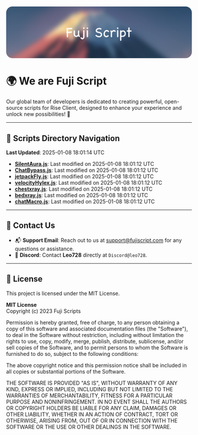 ![Banner](.github/b.webp)

# 🌍 **We are Fuji Script**

Our global team of developers is dedicated to creating powerful, open-source scripts for Rise Client, designed to enhance your experience and unlock new possibilities! 🌟

---
<!-- SCRIPTS_NAVIGATION_START -->
## 📂 **Scripts Directory Navigation**

**Last Updated**: 2025-01-08 18:01:14 UTC

- **[SilentAura.js](scripts/SilentAura.js)**: Last modified on 2025-01-08 18:01:12 UTC
- **[ChatBypass.js](scripts/ChatBypass.js)**: Last modified on 2025-01-08 18:01:12 UTC
- **[jetpackFly.js](scripts/jetpackFly.js)**: Last modified on 2025-01-08 18:01:12 UTC
- **[velocityHylex.js](scripts/velocityHylex.js)**: Last modified on 2025-01-08 18:01:12 UTC
- **[chestxray.js](scripts/chestxray.js)**: Last modified on 2025-01-08 18:01:12 UTC
- **[bedxray.js](scripts/bedxray.js)**: Last modified on 2025-01-08 18:01:12 UTC
- **[chatMacro.js](scripts/chatMacro.js)**: Last modified on 2025-01-08 18:01:12 UTC

<!-- SCRIPTS_NAVIGATION_END -->

---

## 💬 **Contact Us**  
- 📬 **Support Email**: Reach out to us at [support@fujiscript.com](mailto:support@fujiscript.com) for any questions or assistance.  
- 💬 **Discord**: Contact **Leo728** directly at `Discord@leo728`.

---

## 📜 **License**

This project is licensed under the MIT License.  

**MIT License**  
Copyright (c) 2023 Fuji Scripts  

Permission is hereby granted, free of charge, to any person obtaining a copy of this software and associated documentation files (the "Software"), to deal in the Software without restriction, including without limitation the rights to use, copy, modify, merge, publish, distribute, sublicense, and/or sell copies of the Software, and to permit persons to whom the Software is furnished to do so, subject to the following conditions:  

The above copyright notice and this permission notice shall be included in all copies or substantial portions of the Software.  

THE SOFTWARE IS PROVIDED "AS IS", WITHOUT WARRANTY OF ANY KIND, EXPRESS OR IMPLIED, INCLUDING BUT NOT LIMITED TO THE WARRANTIES OF MERCHANTABILITY, FITNESS FOR A PARTICULAR PURPOSE AND NONINFRINGEMENT. IN NO EVENT SHALL THE AUTHORS OR COPYRIGHT HOLDERS BE LIABLE FOR ANY CLAIM, DAMAGES OR OTHER LIABILITY, WHETHER IN AN ACTION OF CONTRACT, TORT OR OTHERWISE, ARISING FROM, OUT OF OR IN CONNECTION WITH THE SOFTWARE OR THE USE OR OTHER DEALINGS IN THE SOFTWARE.  
